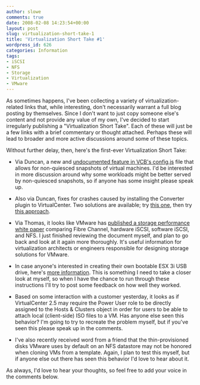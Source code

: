 ```yaml
---
author: slowe
comments: true
date: 2008-02-08 14:23:54+00:00
layout: post
slug: virtualization-short-take-1
title: 'Virtualization Short Take #1'
wordpress_id: 626
categories: Information
tags:
- iSCSI
- NFS
- Storage
- Virtualization
- VMware
---
```


As sometimes happens, I've been collecting a variety of virtualization-related links that, while interesting, don't necessarily warrant a full blog posting by themselves. Since I don't want to just copy someone else's content and not provide any value of my own, I've decided to start irregularly publishing a "Virtualization Short Take". Each of these will just be a few links with a brief commentary or thought attached. Perhaps these will lead to broader and more active discussions around some of these topics.

Without further delay, then, here's the first-ever Virtualization Short Take:

* Via Duncan, a new and [undocumented feature in VCB's config.js](http://www.yellow-bricks.com/2008/02/06/undocumented-vcb-configjs-feature/) file that allows for non-quiesced snapshots of virtual machines. I'd be interested in more discussion around why some workloads might be better served by non-quiesced snapshots, so if anyone has some insight please speak up.

* Also via Duncan, fixes for crashes caused by installing the Converter plugin to VirtualCenter. Two solutions are available; try [this one](http://www.yellow-bricks.com/2008/02/04/installing-the-converter-plugin-crashes-virtualcenter/), then try [this approach](http://www.yellow-bricks.com/2008/02/05/installing-the-converter-plugin-crashes-the-virtualcenter-client-part-ii/).

* Via Thomas, it looks like VMware has [published a storage performance white paper](http://scalethemind.com/2008/02/vmware-releases-storage-protocol-performance-white-paper/) comparing Fibre Channel, hardware iSCSI, software iSCSI, and NFS. I just finished reviewing the document myself, and plan to go back and look at it again more thoroughly. It's useful information for virtualization architects or engineers responsible for designing storage solutions for VMware.

* In case anyone's interested in creating their own bootable ESX 3i USB drive, here's [more information](http://www.amikkelsen.com/?p=48). This is something I need to take a closer look at myself, so when I have the chance to run through these instructions I'll try to post some feedback on how well they worked.

* Based on some interaction with a customer yesterday, it looks as if VirtualCenter 2.5 may require the Power User role to be directly assigned to the Hosts & Clusters object in order for users to be able to attach local (client-side) ISO files to a VM. Has anyone else seen this behavior? I'm going to try to recreate the problem myself, but if you've seen this please speak up in the comments.

* I've also recently received word from a friend that the thin-provisioned disks VMware uses by default on an NFS datastore may not be honored when cloning VMs from a template. Again, I plan to test this myself, but if anyone else out there has seen this behavior I'd love to hear about it.

As always, I'd love to hear your thoughts, so feel free to add your voice in the comments below.
